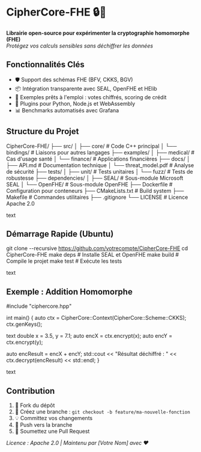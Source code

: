 # CipherCore-FHE 🔒🔑

**Librairie open-source pour expérimenter la cryptographie homomorphe (FHE)**  
*Protégez vos calculs sensibles sans déchiffrer les données*

## Fonctionnalités Clés
- 🛡️ Support des schémas FHE (BFV, CKKS, BGV)
- 📦 Intégration transparente avec SEAL, OpenFHE et HElib
- 🚀 Exemples prêts à l'emploi : votes chiffrés, scoring de crédit
- 🔌 Plugins pour Python, Node.js et WebAssembly
- 📊 Benchmarks automatisés avec Grafana

## Structure du Projet
CipherCore-FHE/
├── src/
│ ├── core/ # Code C++ principal
│ └── bindings/ # Liaisons pour autres langages
├── examples/
│ ├── medical/ # Cas d'usage santé
│ └── finance/ # Applications financières
├── docs/
│ ├── API.md # Documentation technique
│ └── threat_model.pdf # Analyse de sécurité
├── tests/
│ ├── unit/ # Tests unitaires
│ └── fuzz/ # Tests de robustesse
├── dependencies/
│ ├── SEAL/ # Sous-module Microsoft SEAL
│ └── OpenFHE/ # Sous-module OpenFHE
├── Dockerfile # Configuration pour conteneurs
├── CMakeLists.txt # Build system
├── Makefile # Commandes utilitaires
├── .gitignore
└── LICENSE # Licence Apache 2.0

text

## Démarrage Rapide (Ubuntu)
git clone --recursive https://github.com/votrecompte/CipherCore-FHE
cd CipherCore-FHE
make deps # Installe SEAL et OpenFHE
make build # Compile le projet
make test # Exécute les tests

text

## Exemple : Addition Homomorphe
#include "ciphercore.hpp"

int main() {
auto ctx = CipherCore::Context(CipherCore::Scheme::CKKS);
ctx.genKeys();

text
double x = 3.5, y = 7.1;
auto encX = ctx.encrypt(x);
auto encY = ctx.encrypt(y);

auto encResult = encX + encY;
std::cout << "Résultat déchiffré : " << ctx.decrypt(encResult) << std::endl;
}

text

## Contribution
1. 🍴 Fork du dépôt
2. 🌿 Créez une branche : `git checkout -b feature/ma-nouvelle-fonction`
3. 💡 Committez vos changements
4. 🚀 Push vers la branche
5. 🔄 Soumettez une Pull Request

*Licence : Apache 2.0 | Maintenu par [Votre Nom] avec ❤️*

